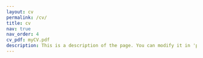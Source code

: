 ```yaml
---
layout: cv
permalink: /cv/
title: cv
nav: true
nav_order: 4
cv_pdf: myCV.pdf
description: This is a description of the page. You can modify it in 'pages/_cv.md'. You can also change or remove the top pdf download button.
---
```

